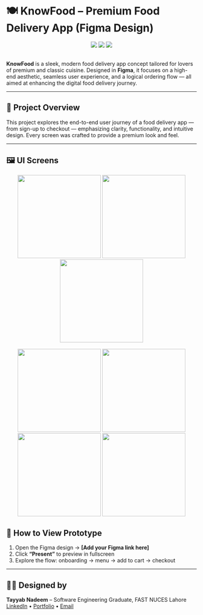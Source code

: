 # 🍽️ KnowFood – Premium Food Delivery App (Figma Design)

<div align="center">
  <img src="https://img.shields.io/badge/Figma-UI%2FUX-blue?logo=figma&logoColor=white" />
  <img src="https://img.shields.io/badge/Google%20Fonts-Typography-ffce00?logo=google&logoColor=black" />
  <img src="https://img.shields.io/badge/Font%20Awesome-Icons-brightgreen?logo=fontawesome&logoColor=white" />
</div>

<br/>

**KnowFood** is a sleek, modern food delivery app concept tailored for lovers of premium and classic cuisine. Designed in **Figma**, it focuses on a high-end aesthetic, seamless user experience, and a logical ordering flow — all aimed at enhancing the digital food delivery journey.

---

## 🎯 Project Overview

This project explores the end-to-end user journey of a food delivery app — from sign-up to checkout — emphasizing clarity, functionality, and intuitive design. Every screen was crafted to provide a premium look and feel.

---

## 🖼️ UI Screens

<div align="center">
  <!-- Row 1 -->
  
  <img src="https://github.com/TayyabNadeem1/Food-Delivery-App-/assets/103959510/9ab92778-9a93-4ede-827a-1e4442f24ed7" width="220" />
  <img src="https://github.com/TayyabNadeem1/Food-Delivery-App-/assets/103959510/3be803fc-81dd-4170-8927-c88b41a8b50b" width="220" />
  <img src="https://github.com/TayyabNadeem1/Food-Delivery-App-/assets/103959510/7759f4b1-0db2-4fc3-8b6c-caf7de9dfe97" width="220" />
</div>

<br/>

<div align="center">
  <!-- Row 2 -->
  <img src="https://github.com/TayyabNadeem1/Food-Delivery-App-/assets/103959510/5ed1ce0c-315b-4f39-a26d-0e6ef3b2e70b" width="220" />
  <img src="https://github.com/TayyabNadeem1/Food-Delivery-App-/assets/103959510/f0460f3b-d179-4d45-b585-be6890d0e0b1" width="220" />
  <img src="https://github.com/TayyabNadeem1/Food-Delivery-App-/assets/103959510/1153a67f-15b2-4af8-8ea1-5e5dbe4511ad" width="220" />
  <img src="https://github.com/TayyabNadeem1/Food-Delivery-App-/assets/103959510/ee7e6275-174c-4e2d-8385-04542f95a127" width="220" />
</div>


## 📎 How to View Prototype

1. Open the Figma design → **[Add your Figma link here]**
2. Click **“Present”** to preview in fullscreen
3. Explore the flow: onboarding → menu → add to cart → checkout

---

## 👨‍💻 Designed by  
**Tayyab Nadeem** – Software Engineering Graduate, FAST NUCES Lahore  
[LinkedIn](https://linkedin.com/in/tayyab-nadeem) • [Portfolio](https://www.figma.com/@tayy) • [Email](mailto:youremail@example.com)

